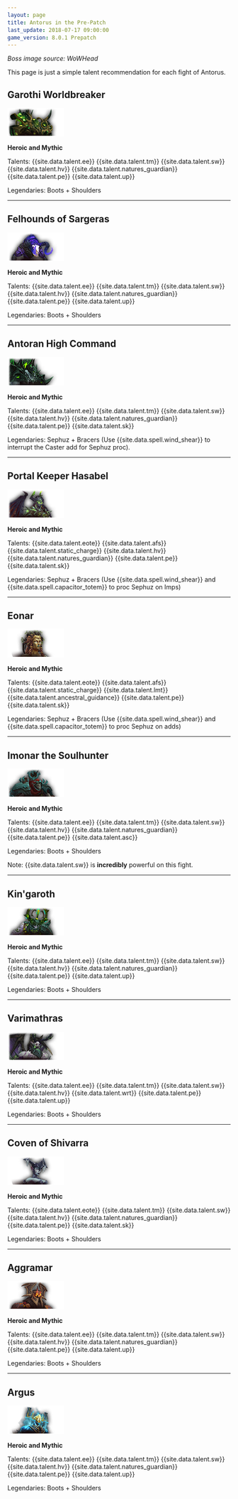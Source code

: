 ```yaml
---
layout: page
title: Antorus in the Pre-Patch
last_update: 2018-07-17 09:00:00
game_version: 8.0.1 Prepatch
---
```

*Boss image source: WoWHead*

This page is just a simple talent recommendation for each fight of Antorus.

## Garothi Worldbreaker
![](/assets/img/guide/antorus/garothi.png)

**Heroic and Mythic**

Talents: {{site.data.talent.ee}} {{site.data.talent.tm}} {{site.data.talent.sw}} {{site.data.talent.hv}} {{site.data.talent.natures_guardian}} {{site.data.talent.pe}} {{site.data.talent.up}}

Legendaries: Boots + Shoulders

<hr>

## Felhounds of Sargeras
![](/assets/img/guide/antorus/felhounds.png)

**Heroic and Mythic**

Talents: {{site.data.talent.ee}} {{site.data.talent.tm}} {{site.data.talent.sw}} {{site.data.talent.hv}} {{site.data.talent.natures_guardian}} {{site.data.talent.pe}} {{site.data.talent.up}}

Legendaries: Boots + Shoulders

<hr>

## Antoran High Command
![](/assets/img/guide/antorus/ahc.png)

**Heroic and Mythic**

Talents: {{site.data.talent.ee}} {{site.data.talent.tm}} {{site.data.talent.sw}} {{site.data.talent.hv}} {{site.data.talent.natures_guardian}} {{site.data.talent.pe}} {{site.data.talent.sk}}

Legendaries: Sephuz + Bracers (Use {{site.data.spell.wind_shear}} to interrupt the Caster add for Sephuz proc).

<hr>

## Portal Keeper Hasabel
![](/assets/img/guide/antorus/pk.png)

**Heroic and Mythic**

Talents: {{site.data.talent.eote}} {{site.data.talent.afs}} {{site.data.talent.static_charge}} {{site.data.talent.hv}} {{site.data.talent.natures_guardian}} {{site.data.talent.pe}} {{site.data.talent.sk}}

Legendaries: Sephuz + Bracers (Use {{site.data.spell.wind_shear}} and {{site.data.spell.capacitor_totem}} to proc Sephuz on Imps)

<hr>

## Eonar
![](/assets/img/guide/antorus/eonar.png)

**Heroic and Mythic**

Talents: {{site.data.talent.eote}} {{site.data.talent.afs}} {{site.data.talent.static_charge}} {{site.data.talent.lmt}} {{site.data.talent.ancestral_guidance}} {{site.data.talent.pe}} {{site.data.talent.sk}}

Legendaries: Sephuz + Bracers (Use {{site.data.spell.wind_shear}} and {{site.data.spell.capacitor_totem}} to proc Sephuz on adds)

<hr>

## Imonar the Soulhunter
![](/assets/img/guide/antorus/imonar.png)

**Heroic and Mythic**

Talents: {{site.data.talent.ee}} {{site.data.talent.tm}} {{site.data.talent.sw}} {{site.data.talent.hv}} {{site.data.talent.natures_guardian}} {{site.data.talent.pe}} {{site.data.talent.asc}}

Legendaries: Boots + Shoulders

Note: {{site.data.talent.sw}} is **incredibly** powerful on this fight.

<hr>

## Kin'garoth
![](/assets/img/guide/antorus/kingaroth.png)

**Heroic and Mythic**

Talents: {{site.data.talent.ee}} {{site.data.talent.tm}} {{site.data.talent.sw}} {{site.data.talent.hv}} {{site.data.talent.natures_guardian}} {{site.data.talent.pe}} {{site.data.talent.up}}

Legendaries: Boots + Shoulders

<hr>

## Varimathras
![](/assets/img/guide/antorus/varimathras.png)

**Heroic and Mythic**

Talents: {{site.data.talent.ee}} {{site.data.talent.tm}} {{site.data.talent.sw}} {{site.data.talent.hv}} {{site.data.talent.wrt}} {{site.data.talent.pe}} {{site.data.talent.up}}

Legendaries: Boots + Shoulders

<hr>

## Coven of Shivarra
![](/assets/img/guide/antorus/coven.png)

**Heroic and Mythic**

Talents: {{site.data.talent.eote}} {{site.data.talent.tm}} {{site.data.talent.sw}} {{site.data.talent.hv}} {{site.data.talent.natures_guardian}} {{site.data.talent.pe}} {{site.data.talent.sk}}

Legendaries: Boots + Shoulders

<hr>

## Aggramar
![](/assets/img/guide/antorus/aggramar.png)

**Heroic and Mythic**

Talents: {{site.data.talent.ee}} {{site.data.talent.tm}} {{site.data.talent.sw}} {{site.data.talent.hv}} {{site.data.talent.natures_guardian}} {{site.data.talent.pe}} {{site.data.talent.up}}

Legendaries: Boots + Shoulders

<hr>

## Argus
![](/assets/img/guide/antorus/argus.png)

**Heroic and Mythic**

Talents: {{site.data.talent.ee}} {{site.data.talent.tm}} {{site.data.talent.sw}} {{site.data.talent.hv}} {{site.data.talent.natures_guardian}} {{site.data.talent.pe}} {{site.data.talent.up}}

Legendaries: Boots + Shoulders